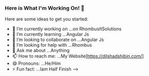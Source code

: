 ### Here is What  I'm Working On! 👋


Here are some ideas to get you started:

- 🔭 I’m currently working on ...on RhombusItSolutions
- 🌱 I’m currently learning ...Angular Js
- 👯 I’m looking to collaborate on ...Angular Js
- 🤔 I’m looking for help with ...Rhombus
- 💬 Ask me about ...Anything
- 📫 How to reach me: ...My Website[https://dilshadshibin.com/]
- 😄 Pronouns: ...He/Him
- ⚡ Fun fact: ...Iam Half Finish
-->
